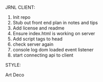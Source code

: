 JRNL CLIENT:

1. Init repo 
2. Stub out front end plan in notes and tips
3. Add license and readme
4. Ensure index.html is working on server 
5. Add script tags to head
6. check server again 
7. console log dom loaded event listener 
8. start connecting api to client

STYLE: 

Art Deco 